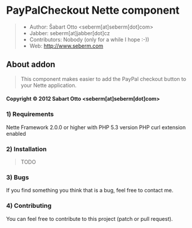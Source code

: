 # PayPalCheckout Nette component

> * Author: Šabart Otto <seberm[at]seberm[dot]com>
> * Jabber: seberm[at]jabber[dot]cz
> * Contributors: Nobody (only for a while I hope :-))
> * Web: http://www.seberm.com

## About addon
> This component makes easier to add the PayPal checkout button to your Nette application.

#### Copyright © 2012 Sabart Otto <seberm[at]seberm[dot]com>

### 1) Requirements
Nette Framework 2.0.0 or higher with PHP 5.3 version
PHP curl extension enabled

### 2) Installation
> TODO

### 3) Bugs
If you find something you think that is a bug, feel free to contact me.

### 4) Contributing
You can feel free to contribute to this project (patch or pull request).
